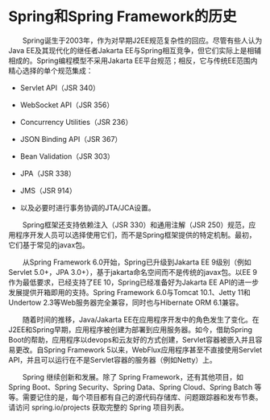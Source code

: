 # Spring和Spring Framework的历史

&emsp;&emsp;Spring诞生于2003年，作为对早期J2EE规范复杂性的回应。尽管有些人认为Java EE及其现代化的继任者Jakarta EE与Spring相互竞争，但它们实际上是相辅相成的。Spring编程模型不采用Jakarta EE平台规范；相反，它与传统EE范围内精心选择的单个规范集成：

- Servlet API（JSR 340）

- WebSocket API（JSR 356）

- Concurrency Utilities（JSR 236）

- JSON Binding API（JSR 367）

- Bean Validation（JSR 303）

- JPA（JSR 338）

- JMS（JSR 914）

- 以及必要时进行事务协调的JTA/JCA设置。

&emsp;&emsp;Spring框架还支持依赖注入（JSR 330）和通用注解（JSR 250）规范，应用程序开发人员可以选择使用它们，而不是Spring框架提供的特定机制。最初，它们基于常见的javax包。

&emsp;&emsp;从Spring Framework 6.0开始，Spring已升级到Jakarta EE 9级别（例如Servlet 5.0+，JPA 3.0+），基于jakarta命名空间而不是传统的javax包。以EE 9作为最低要求，已经支持了EE 10，Spring已经准备好为Jakarta EE API的进一步发展提供开箱即用的支持。Spring Framework 6.0与Tomcat 10.1、Jetty 11和Undertow 2.3等Web服务器完全兼容，同时也与Hibernate ORM 6.1兼容。

&emsp;&emsp;随着时间的推移，Java/Jakarta EE在应用程序开发中的角色发生了变化。在J2EE和Spring早期，应用程序被创建为部署到应用服务器。如今，借助Spring Boot的帮助，应用程序以devops和云友好的方式创建，Servlet容器被嵌入并且容易更改。自Spring Framework 5以来，WebFlux应用程序甚至不直接使用Servlet API，并且可以运行在不是Servlet容器的服务器（例如Netty）上。

&emsp;&emsp;Spring 继续创新和发展。除了 Spring Framework，还有其他项目，如 Spring Boot、Spring Security、Spring Data、Spring Cloud、Spring Batch 等等。需要记住的是，每个项目都有自己的源代码存储库、问题跟踪器和发布节奏。请访问 spring.io/projects 获取完整的 Spring 项目列表。

